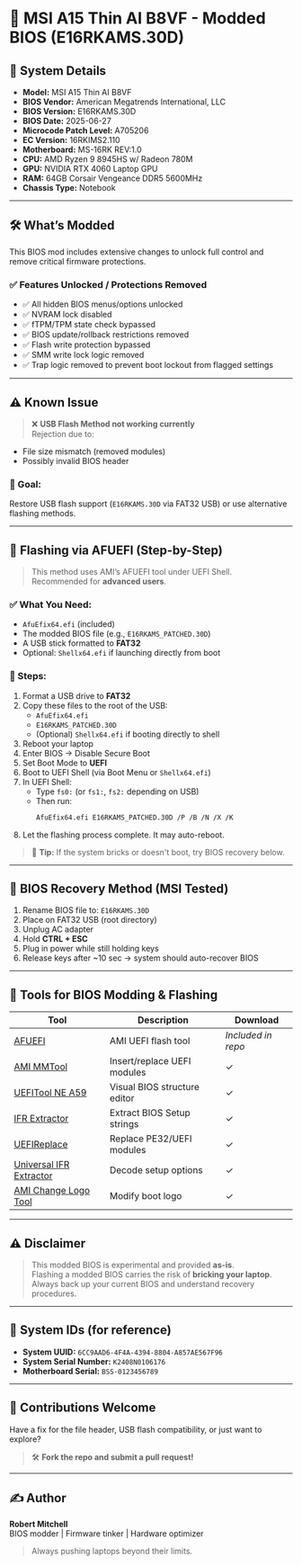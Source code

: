 # 🔧 MSI A15 Thin AI B8VF - Modded BIOS (E16RKAMS.30D)

## 📌 System Details

- **Model:** MSI A15 Thin AI B8VF  
- **BIOS Vendor:** American Megatrends International, LLC  
- **BIOS Version:** E16RKAMS.30D  
- **BIOS Date:** 2025-06-27  
- **Microcode Patch Level:** A705206  
- **EC Version:** 16RKIMS2.110  
- **Motherboard:** MS-16RK REV:1.0  
- **CPU:** AMD Ryzen 9 8945HS w/ Radeon 780M  
- **GPU:** NVIDIA RTX 4060 Laptop GPU  
- **RAM:** 64GB Corsair Vengeance DDR5 5600MHz  
- **Chassis Type:** Notebook  

---

## 🛠️ What’s Modded

This BIOS mod includes extensive changes to unlock full control and remove critical firmware protections.

### ✅ Features Unlocked / Protections Removed

- ✅ All hidden BIOS menus/options unlocked  
- ✅ NVRAM lock disabled  
- ✅ fTPM/TPM state check bypassed  
- ✅ BIOS update/rollback restrictions removed  
- ✅ Flash write protection bypassed  
- ✅ SMM write lock logic removed  
- ✅ Trap logic removed to prevent boot lockout from flagged settings  

---

## ⚠️ Known Issue

> ❌ **USB Flash Method not working currently**  
> Rejection due to:
- File size mismatch (removed modules)
- Possibly invalid BIOS header

### 🔄 Goal:
Restore USB flash support (`E16RKAMS.30D` via FAT32 USB) or use alternative flashing methods.

---

## 💾 Flashing via AFUEFI (Step-by-Step)

> This method uses AMI’s AFUEFI tool under UEFI Shell.  
> Recommended for **advanced users**.

### ✅ What You Need:
- `AfuEfix64.efi` (included)
- The modded BIOS file (e.g., `E16RKAMS_PATCHED.30D`)
- A USB stick formatted to **FAT32**
- Optional: `Shellx64.efi` if launching directly from boot

### 🔧 Steps:

1. Format a USB drive to **FAT32**
2. Copy these files to the root of the USB:
   - `AfuEfix64.efi`
   - `E16RKAMS_PATCHED.30D`
   - (Optional) `Shellx64.efi` if booting directly to shell
3. Reboot your laptop
4. Enter BIOS → Disable Secure Boot
5. Set Boot Mode to **UEFI**
6. Boot to UEFI Shell (via Boot Menu or `Shellx64.efi`)
7. In UEFI Shell:
   - Type `fs0:` (or `fs1:`, `fs2:` depending on USB)
   - Then run:
     ```bash
     AfuEfix64.efi E16RKAMS_PATCHED.30D /P /B /N /X /K
     ```
8. Let the flashing process complete. It may auto-reboot.

> 🧠 **Tip:** If the system bricks or doesn't boot, try BIOS recovery below.

---

## 🧯 BIOS Recovery Method (MSI Tested)

1. Rename BIOS file to: `E16RKAMS.30D`  
2. Place on FAT32 USB (root directory)  
3. Unplug AC adapter  
4. Hold **CTRL + ESC**  
5. Plug in power while still holding keys  
6. Release keys after ~10 sec → system should auto-recover BIOS

---

## 🧰 Tools for BIOS Modding & Flashing

| Tool | Description | Download |
|------|-------------|----------|
| [AFUEFI](https://ami.com/en/download/) | AMI UEFI flash tool | _Included in repo_ |
| [AMI MMTool](https://www.majorgeeks.com/files/details/mmtool.html) | Insert/replace UEFI modules | ✓ |
| [UEFITool NE A59](https://github.com/LongSoft/UEFITool/releases) | Visual BIOS structure editor | ✓ |
| [IFR Extractor](https://github.com/dellkaze/IFR-Extractor) | Extract BIOS Setup strings | ✓ |
| [UEFIReplace](https://github.com/LongSoft/UEFIReplace) | Replace PE32/UEFI modules | ✓ |
| [Universal IFR Extractor](https://github.com/LongSoft/Universal-IFR-Extractor) | Decode setup options | ✓ |
| [AMI Change Logo Tool](https://www.majorgeeks.com/files/details/ami_change_logo_tool.html) | Modify boot logo | ✓ |

---

## ⚠️ Disclaimer

> This modded BIOS is experimental and provided **as-is**.  
> Flashing a modded BIOS carries the risk of **bricking your laptop**.  
> Always back up your current BIOS and understand recovery procedures.

---

## 🧠 System IDs (for reference)

- **System UUID:** `6CC9AAD6-4F4A-4394-8804-A857AE567F96`  
- **System Serial Number:** `K2408N0106176`  
- **Motherboard Serial:** `BSS-0123456789`  

---

## 🙌 Contributions Welcome

Have a fix for the file header, USB flash compatibility, or just want to explore?  
> 🛠️ **Fork the repo and submit a pull request!**

---

## ✍️ Author

**Robert Mitchell**  
BIOS modder | Firmware tinker | Hardware optimizer  
> Always pushing laptops beyond their limits.

